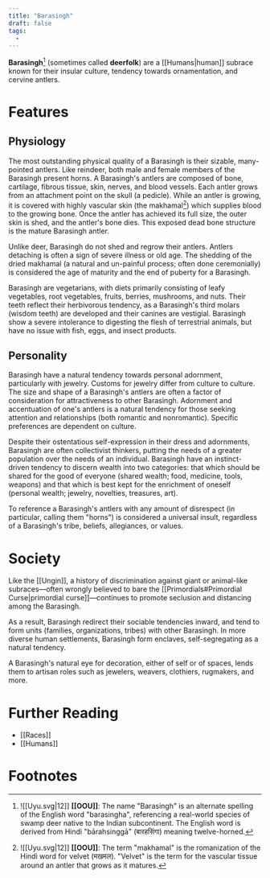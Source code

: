```yaml
---
title: "Barasingh"
draft: false
tags:
  - 
---
```


**Barasingh**[^bara] (sometimes called **deerfolk**) are a [[Humans|human]] subrace known for their insular culture, tendency towards ornamentation, and cervine antlers.

# Features
## Physiology
The most outstanding physical quality of a Barasingh is their sizable, many-pointed antlers. Like reindeer, both male and female members of the Barasingh present horns. A Barasingh's antlers are composed of bone, cartilage, fibrous tissue, skin, nerves, and blood vessels. Each antler grows from an attachment point on the skull (a pedicle). While an antler is growing, it is covered with highly vascular skin (the makhamal[^makh]) which supplies blood to the growing bone. Once the antler has achieved its full size, the outer skin is shed, and the antler's bone dies. This exposed dead bone structure is the mature Barasingh antler.

Unlike deer, Barasingh do not shed and regrow their antlers. Antlers detaching is often a sign of severe illness or old age. The shedding of the dried makhamal (a natural and un-painful process; often done ceremonially) is considered the age of maturity and the end of puberty for a Barasingh.

Barasingh are vegetarians, with diets primarily consisting of leafy vegetables, root vegetables, fruits, berries, mushrooms, and nuts. Their teeth reflect their herbivorous tendency, as a Barasingh's third molars (wisdom teeth) are developed and their canines are vestigial. Barasingh show a severe intolerance to digesting the flesh of terrestrial animals, but have no issue with fish, eggs, and insect products.

## Personality
Barasingh have a natural tendency towards personal adornment, particularly with jewelry. Customs for jewelry differ from culture to culture. The size and shape of a Barasingh's antlers are often a factor of consideration for attractiveness to other Barasingh. Adornment and accentuation of one's antlers is a natural tendency for those seeking attention and relationships (both romantic and nonromantic). Specific preferences are dependent on culture.

Despite their ostentatious self-expression in their dress and adornments, Barasingh are often collectivist thinkers, putting the needs of a greater population over the needs of an individual. Barasingh have an instinct-driven tendency to discern wealth into two categories: that which should be shared for the good of everyone (shared wealth; food, medicine, tools, weapons) and that which is best kept for the enrichment of oneself (personal wealth; jewelry, novelties, treasures, art). 

To reference a Barasingh's antlers with any amount of disrespect (in particular, calling them "horns") is considered a universal insult, regardless of a Barasingh's tribe, beliefs, allegiances, or values.

# Society
Like the [[Ungin]], a history of discrimination against giant or animal-like subraces—often wrongly believed to bare the [[Primordials#Primordial Curse|primordial curse]]—continues to promote seclusion and distancing among the Barasingh.

As a result, Barasingh redirect their sociable tendencies inward, and tend to form units (families, organizations, tribes) with other Barasingh. In more diverse human settlements, Barasingh form enclaves, self-segregating as a natural tendency. 

A Barasingh's natural eye for decoration, either of self or of spaces, lends them to artisan roles such as jewelers, weavers, clothiers, rugmakers, and more. 

# Further Reading
- [[Races]]
- [[Humans]]

# Footnotes
[^bara]: ![[Uyu.svg|12]] **[[OOU]]**: The name "Barasingh" is an alternate spelling of the English word "barasingha", referencing a real-world species of swamp deer native to the Indian subcontinent. The English word is derived from Hindi "bārahsinggā" (बारहसिंगा) meaning twelve-horned.

[^makh]: ![[Uyu.svg|12]] **[[OOU]]**: The term "makhamal" is the romanization of the Hindi word for velvet (मखमल). "Velvet" is the term for the vascular tissue around an antler that grows as it matures.